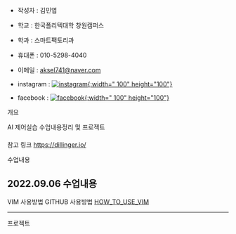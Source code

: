 

- 작성자 : 김민엽
- 학교   : 한국폴리텍대학 창원캠퍼스
- 학과   : 스마트팩토리과

- 휴대폰        : 010-5298-4040
- 이메일        : aksel741@naver.com
- instagram    : [![instagram](https://ifh.cc/g/K3kPv4.jpg){:width="
100" height="100"}](https://www.instagram.com/yeob_4040)

- facebook     : [![facebook](https://ifh.cc/g/z5rz9K.png){:width="
100" height="100"}](https://www.facebook.com/minyoeb)

개요

AI 제어실습 수업내용정리 및 프로젝트

####
참고 링크 https://dillinger.io/


수업내용

2022.09.06 수업내용
-------------------
VIM 사용방법
GITHUB 사용방법
[HOW_TO_USE_VIM](https://github.com/minnyeob/vshome/blob/master/class220906.py)

--------------------

프로젝트